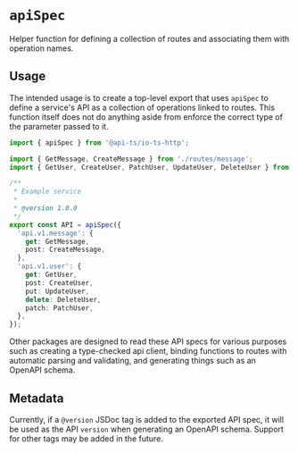 # `apiSpec`

Helper function for defining a collection of routes and associating them with operation
names.

## Usage

The intended usage is to create a top-level export that uses `apiSpec` to define a
service's API as a collection of operations linked to routes. This function itself does
not do anything aside from enforce the correct type of the parameter passed to it.

```typescript
import { apiSpec } from '@api-ts/io-ts-http';

import { GetMessage, CreateMessage } from './routes/message';
import { GetUser, CreateUser, PatchUser, UpdateUser, DeleteUser } from './routes/user';

/**
 * Example service
 *
 * @version 1.0.0
 */
export const API = apiSpec({
  'api.v1.message': {
    get: GetMessage,
    post: CreateMessage,
  },
  'api.v1.user': {
    get: GetUser,
    post: CreateUser,
    put: UpdateUser,
    delete: DeleteUser,
    patch: PatchUser,
  },
});
```

Other packages are designed to read these API specs for various purposes such as
creating a type-checked api client, binding functions to routes with automatic parsing
and validating, and generating things such as an OpenAPI schema.

## Metadata

Currently, if a `@version` JSDoc tag is added to the exported API spec, it will be used
as the API `version` when generating an OpenAPI schema. Support for other tags may be
added in the future.
